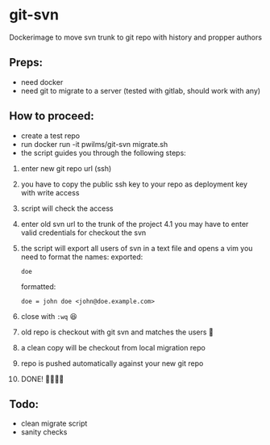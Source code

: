 # git-svn

Dockerimage to move svn trunk to git repo with history and propper authors


## Preps:

- need docker
- need git to migrate to a server (tested with gitlab, should work with any)


## How to proceed:

- create a test repo
- run docker run -it pwilms/git-svn migrate.sh
- the script guides you through the following steps:

1. enter new git repo url (ssh)
2. you have to copy the public ssh key to your repo as deployment key with write access 
3. script will check the access
4. enter old svn url to the trunk of the project
4.1 you may have to enter valid credentials for checkout the svn
5. the script will export all users of svn in a text file and opens a vim you need to format the names:
   exported:
   ```
   doe 
   ``` 

   formatted:
   ```
   doe = john doe <john@doe.example.com>
   ```
6.  close with   ```:wq```    :laughing:
7. old repo is checkout with git svn and matches the users :pray:
8. a clean copy will be checkout from local migration repo 
9. repo is pushed automatically against your new git repo
10. DONE!  :tada::tada::tada::tada:




## Todo:

- clean migrate script
- sanity checks

